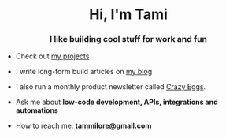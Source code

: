 <h1 align="center">Hi, I'm Tami</h1>
<h3 align="center">I like building cool stuff for work and fun</h3>

- Check out [my projects](https://tamilore.co)

- I write long-form build articles on [my blog](https://tamilore.co/blog)

- I also run a monthly product newsletter called [Crazy Eggs](https://crazyeggs.substack.com).

- Ask me about **low-code development, APIs, integrations and automations**

- How to reach me: **tammilore@gmail.com**

